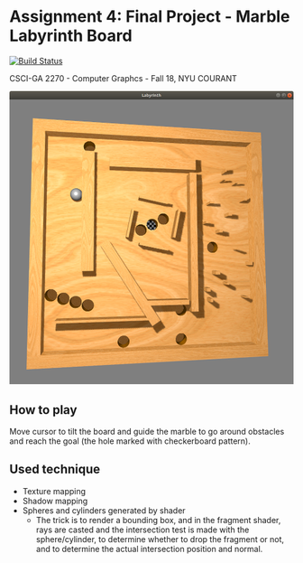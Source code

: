 # Assignment 4: Final Project - Marble Labyrinth Board

[![Build Status](https://travis-ci.com/NYUGraphics/final-project-wwylele.svg?token=F8gc79mH565eqKE4mjTT&branch=master)](https://travis-ci.com/NYUGraphics/final-project-wwylele)

CSCI-GA 2270 - Computer Graphcs - Fall 18, NYU COURANT

![](screenshot.png)

## How to play

Move cursor to tilt the board and guide the marble to go around obstacles and reach the goal (the hole marked with checkerboard pattern).

## Used technique

 - Texture mapping
 - Shadow mapping
 - Spheres and cylinders generated by shader
   - The trick is to render a bounding box, and in the fragment shader, rays are casted and the intersection test is made with the sphere/cylinder, to determine whether to drop the fragment or not, and to determine the actual intersection position and normal.
